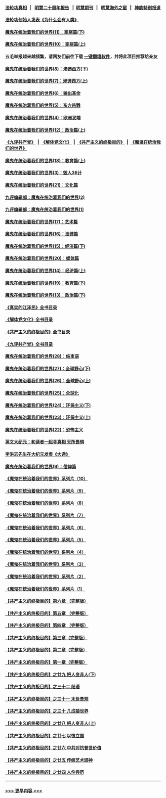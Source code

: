 #### [法轮功真相](https://github.com/gfw-breaker/truth/blob/master/README.md?t=0) &nbsp;&nbsp;|&nbsp;&nbsp; [明慧二十周年报告](https://github.com/gfw-breaker/mh-reports/blob/master/README.md?t=0) &nbsp;&nbsp;|&nbsp;&nbsp;[明慧期刊](https://github.com/gfw-breaker/mh-qikan) &nbsp;&nbsp;|&nbsp;&nbsp; [明慧海外之窗](https://github.com/gfw-breaker/mh-news/blob/master/README.md?t=0) &nbsp;&nbsp;|&nbsp;&nbsp; [神韵特别报道](https://github.com/gfw-breaker/mh-news/blob/master/shenyun.md?t=0)
#### [法轮功创始人发表《为什么会有人类》](../pages/nsc422/n13912117.md?t=02082144) 
#### [魔鬼在统治着我们的世界(11)：家庭篇(下)](../pages/nsc422/n10440961.md?t=02082144) 
#### [魔鬼在统治着我们的世界(10)：家庭篇(上)](../pages/nsc422/n10435448.md?t=02082144) 
#### 五毛举报越来越频繁，请网友们前往下载 [一键翻墙软件](https://github.com/gfw-breaker/ssr-accounts)，并将此项目推荐给亲友
#### [魔鬼在统治着我们的世界(8)：渗透西方(下)](../pages/nsc422/n10429603.md?t=02082144) 
#### [魔鬼在统治着我们的世界(7)：渗透西方(上)](../pages/nsc422/n10426013.md?t=02082144) 
#### [魔鬼在统治着我们的世界(6)：输出革命](../pages/nsc422/n10421536.md?t=02082144) 
#### [魔鬼在统治着我们的世界(5)：东方杀戮](../pages/nsc422/n10417707.md?t=02082144) 
#### [魔鬼在统治着我们的世界(4)：欧洲发端](../pages/nsc422/n10414890.md?t=02082144) 
#### [魔鬼在统治着我们的世界(12)：政治篇(上)](../pages/nsc422/n10444576.md?t=02082144) 
#### [《九评共产党》](https://github.com/begood0513/9ping.md/blob/master/README.md) &nbsp;|&nbsp; [《解体党文化》](../../../../jtdwh.md/blob/master/README.md)  &nbsp;|&nbsp; [《共产主义的终极目的》](../../../../gczydzjmd.md/blob/master/README.md) &nbsp;|&nbsp; [《魔鬼在统治我们的世界》](../../../../mgztzwmdsj.md/blob/master/README.md) 
#### [魔鬼在统治着我们的世界(18)：教育篇(上)](../pages/nsc422/n10526970.md?t=02082144) 
#### [魔鬼在统治着我们的世界(3)：毁人36计](../pages/nsc422/n10411583.md?t=02082144) 
#### [魔鬼在统治着我们的世界(21)：文化篇](../pages/nsc422/n10597706.md?t=02082144) 
#### [九评编辑部：魔鬼在统治着我们的世界(2)](../pages/nsc422/n10410036.md?t=02082144) 
#### [九评编辑部：魔鬼在统治着我们的世界(1)](../pages/nsc422/n10406825.md?t=02082144) 
#### [魔鬼在统治着我们的世界(17)：艺术篇](../pages/nsc422/n10499093.md?t=02082144) 
#### [魔鬼在统治着我们的世界(16)：法律篇](../pages/nsc422/n10485969.md?t=02082144) 
#### [魔鬼在统治着我们的世界(15)：经济篇(下)](../pages/nsc422/n10469975.md?t=02082144) 
#### [魔鬼在统治着我们的世界(20)：媒体篇](../pages/nsc422/n10586579.md?t=02082144) 
#### [魔鬼在统治着我们的世界(14)：经济篇(上)](../pages/nsc422/n10457370.md?t=02082144) 
#### [魔鬼在统治着我们的世界(19)：教育篇(下)](../pages/nsc422/n10564808.md?t=02082144) 
#### [魔鬼在统治着我们的世界(13)：政治篇(下)](../pages/nsc422/n10448270.md?t=02082144) 
#### [《真实的江泽民》全书目录](../pages/nsc422/n13721399.md?t=02082144) 
#### [《解体党文化》全书目录](../pages/nsc422/n13721157.md?t=02082144) 
#### [《共产主义的终极目的》全书目录](../pages/nsc422/n13721048.md?t=02082144) 
#### [《九评共产党》全书目录](../pages/nsc422/n13708085.md?t=02082144) 
#### [魔鬼在统治着我们的世界(28)：结束语](../pages/nsc422/n10936246.md?t=02082144) 
#### [魔鬼在统治着我们的世界(27)：全球野心(下)](../pages/nsc422/n10928319.md?t=02082144) 
#### [魔鬼在统治着我们的世界(26)：全球野心(上)](../pages/nsc422/n10900318.md?t=02082144) 
#### [魔鬼在统治着我们的世界(25)：全球化](../pages/nsc422/n10788205.md?t=02082144) 
#### [魔鬼在统治着我们的世界(24)：环保主义(下)](../pages/nsc422/n10695307.md?t=02082144) 
#### [魔鬼在统治着我们的世界(23)：环保主义(上)](../pages/nsc422/n10688613.md?t=02082144) 
#### [魔鬼在统治着我们的世界(22)：恐怖主义](../pages/nsc422/n10614727.md?t=02082144) 
#### [英文大纪元：和读者一起寻真相 无所畏惧](../pages/nsc422/n12542027.md?t=02082144) 
#### [李洪志先生在大纪元发表《大选》](../pages/nsc422/n12534746.md?t=02082144) 
#### [魔鬼在统治着我们的世界(9)：信仰篇](../pages/nsc422/n10432159.md?t=02082144) 
#### [《魔鬼在统治着我们的世界》系列片（10）](../pages/nsc422/n12292670.md?t=02082144) 
#### [《魔鬼在统治着我们的世界》系列片（9）](../pages/nsc422/n12290859.md?t=02082144) 
#### [《魔鬼在统治着我们的世界》系列片（8）](../pages/nsc422/n12287445.md?t=02082144) 
#### [《魔鬼在统治着我们的世界》系列片（7）](../pages/nsc422/n12283425.md?t=02082144) 
#### [《魔鬼在统治着我们的世界》系列片（6）](../pages/nsc422/n12282314.md?t=02082144) 
#### [《魔鬼在统治着我们的世界》系列片（5）](../pages/nsc422/n12281419.md?t=02082144) 
#### [《魔鬼在统治着我们的世界》系列片（4）](../pages/nsc422/n12274024.md?t=02082144) 
#### [《魔鬼在统治着我们的世界》系列片（3）](../pages/nsc422/n12271322.md?t=02082144) 
#### [《魔鬼在统治着我们的世界》系列片（2）](../pages/nsc422/n12269049.md?t=02082144) 
#### [《魔鬼在统治着我们的世界》系列片（1）](../pages/nsc422/n12267575.md?t=02082144) 
#### [【共产主义的终极目的】第六章 （完整版）](../pages/nsc422/n11428913.md?t=02082144) 
#### [【共产主义的终极目的】第五章 （完整版）](../pages/nsc422/n11428912.md?t=02082144) 
#### [【共产主义的终极目的】第四章 （完整版）](../pages/nsc422/n11428907.md?t=02082144) 
#### [【共产主义的终极目的】第三章（完整版）](../pages/nsc422/n11428848.md?t=02082144) 
#### [【共产主义的终极目的】第二章（完整版）](../pages/nsc422/n11428831.md?t=02082144) 
#### [【共产主义的终极目的】第一章（完整版）](../pages/nsc422/n11417651.md?t=02082144) 
#### [【共产主义的终极目的】之廿九 把人变非人(下)](../pages/nsc422/n11344140.md?t=02082144) 
#### [【共产主义的终极目的】之三十二 结语](../pages/nsc422/n11360535.md?t=02082144) 
#### [【共产主义的终极目的】之三十一 末世景观](../pages/nsc422/n11351129.md?t=02082144) 
#### [【共产主义的终极目的】之三十 几成狼世界](../pages/nsc422/n11348280.md?t=02082144) 
#### [【共产主义的终极目的】之廿八 把人变非人(上)](../pages/nsc422/n11340492.md?t=02082144) 
#### [【共产主义的终极目的】之廿七 以恨立国](../pages/nsc422/n11336944.md?t=02082144) 
#### [【共产主义的终极目的】之廿六 中共对抗普世价值](../pages/nsc422/n11324785.md?t=02082144) 
#### [【共产主义的终极目的】之廿五 传统艺术颂神](../pages/nsc422/n11296396.md?t=02082144) 
#### [【共产主义的终极目的】之廿四 人伦典范](../pages/nsc422/n11296397.md?t=02082144) 

----
#### [ >>> 更早内容 <<< ](../indexes/nsc422-earlier.md)
